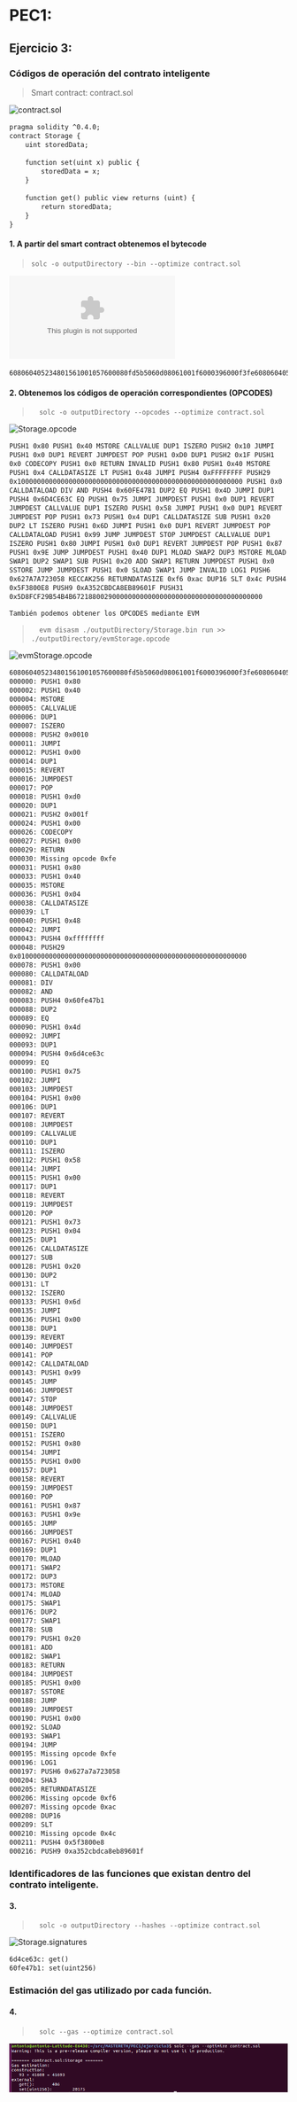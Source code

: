# PEC1:

## Ejercicio 3: 

### Códigos de operación del contrato inteligente

>    Smart contract: contract.sol

![contract.sol](./contract.sol)

~~~
pragma solidity ^0.4.0;
contract Storage {
    uint storedData;

    function set(uint x) public {
        storedData = x;
    }

    function get() public view returns (uint) {
        return storedData;
    }
}
~~~

####  1. A partir del smart contract obtenemos el bytecode
>     solc -o outputDirectory --bin --optimize contract.sol

![Storage.bin](./outputDirectory/Storage.bin)

~~~
608060405234801561001057600080fd5b5060d08061001f6000396000f3fe60806040526004361060485763ffffffff7c010000000000000000000000000000000000000000000000000000000060003504166360fe47b18114604d5780636d4ce63c146075575b600080fd5b348015605857600080fd5b50607360048036036020811015606d57600080fd5b50356099565b005b348015608057600080fd5b506087609e565b60408051918252519081900360200190f35b600055565b6000549056fea165627a7a723058203df6ac8f124c635f3800e868a352cbdca8eb89601f7e5d8fcf29b54b4b6721880029
~~~

####  2. Obtenemos los códigos de operación correspondientes (OPCODES)
       
>       solc -o outputDirectory --opcodes --optimize contract.sol
  
![Storage.opcode](./outputDirectory/Storage.opcode)

~~~
PUSH1 0x80 PUSH1 0x40 MSTORE CALLVALUE DUP1 ISZERO PUSH2 0x10 JUMPI PUSH1 0x0 DUP1 REVERT JUMPDEST POP PUSH1 0xD0 DUP1 PUSH2 0x1F PUSH1 0x0 CODECOPY PUSH1 0x0 RETURN INVALID PUSH1 0x80 PUSH1 0x40 MSTORE PUSH1 0x4 CALLDATASIZE LT PUSH1 0x48 JUMPI PUSH4 0xFFFFFFFF PUSH29 0x100000000000000000000000000000000000000000000000000000000 PUSH1 0x0 CALLDATALOAD DIV AND PUSH4 0x60FE47B1 DUP2 EQ PUSH1 0x4D JUMPI DUP1 PUSH4 0x6D4CE63C EQ PUSH1 0x75 JUMPI JUMPDEST PUSH1 0x0 DUP1 REVERT JUMPDEST CALLVALUE DUP1 ISZERO PUSH1 0x58 JUMPI PUSH1 0x0 DUP1 REVERT JUMPDEST POP PUSH1 0x73 PUSH1 0x4 DUP1 CALLDATASIZE SUB PUSH1 0x20 DUP2 LT ISZERO PUSH1 0x6D JUMPI PUSH1 0x0 DUP1 REVERT JUMPDEST POP CALLDATALOAD PUSH1 0x99 JUMP JUMPDEST STOP JUMPDEST CALLVALUE DUP1 ISZERO PUSH1 0x80 JUMPI PUSH1 0x0 DUP1 REVERT JUMPDEST POP PUSH1 0x87 PUSH1 0x9E JUMP JUMPDEST PUSH1 0x40 DUP1 MLOAD SWAP2 DUP3 MSTORE MLOAD SWAP1 DUP2 SWAP1 SUB PUSH1 0x20 ADD SWAP1 RETURN JUMPDEST PUSH1 0x0 SSTORE JUMP JUMPDEST PUSH1 0x0 SLOAD SWAP1 JUMP INVALID LOG1 PUSH6 0x627A7A723058 KECCAK256 RETURNDATASIZE 0xf6 0xac DUP16 SLT 0x4c PUSH4 0x5F3800E8 PUSH9 0xA352CBDCA8EB89601F PUSH31 0x5D8FCF29B54B4B672188002900000000000000000000000000000000000000
~~~

~~~
También podemos obtener los OPCODES mediante EVM
~~~

>       evm disasm ./outputDirectory/Storage.bin run >> ./outputDirectory/evmStorage.opcode

![evmStorage.opcode](./outputDirectory/evmStorage.opcode)
   
~~~
608060405234801561001057600080fd5b5060d08061001f6000396000f3fe60806040526004361060485763ffffffff7c010000000000000000000000000000000000000000000000000000000060003504166360fe47b18114604d5780636d4ce63c146075575b600080fd5b348015605857600080fd5b50607360048036036020811015606d57600080fd5b50356099565b005b348015608057600080fd5b506087609e565b60408051918252519081900360200190f35b600055565b6000549056fea165627a7a723058203df6ac8f124c635f3800e868a352cbdca8eb89601f7e5d8fcf29b54b4b6721880029
000000: PUSH1 0x80
000002: PUSH1 0x40
000004: MSTORE
000005: CALLVALUE
000006: DUP1
000007: ISZERO
000008: PUSH2 0x0010
000011: JUMPI
000012: PUSH1 0x00
000014: DUP1
000015: REVERT
000016: JUMPDEST
000017: POP
000018: PUSH1 0xd0
000020: DUP1
000021: PUSH2 0x001f
000024: PUSH1 0x00
000026: CODECOPY
000027: PUSH1 0x00
000029: RETURN
000030: Missing opcode 0xfe
000031: PUSH1 0x80
000033: PUSH1 0x40
000035: MSTORE
000036: PUSH1 0x04
000038: CALLDATASIZE
000039: LT
000040: PUSH1 0x48
000042: JUMPI
000043: PUSH4 0xffffffff
000048: PUSH29 0x0100000000000000000000000000000000000000000000000000000000
000078: PUSH1 0x00
000080: CALLDATALOAD
000081: DIV
000082: AND
000083: PUSH4 0x60fe47b1
000088: DUP2
000089: EQ
000090: PUSH1 0x4d
000092: JUMPI
000093: DUP1
000094: PUSH4 0x6d4ce63c
000099: EQ
000100: PUSH1 0x75
000102: JUMPI
000103: JUMPDEST
000104: PUSH1 0x00
000106: DUP1
000107: REVERT
000108: JUMPDEST
000109: CALLVALUE
000110: DUP1
000111: ISZERO
000112: PUSH1 0x58
000114: JUMPI
000115: PUSH1 0x00
000117: DUP1
000118: REVERT
000119: JUMPDEST
000120: POP
000121: PUSH1 0x73
000123: PUSH1 0x04
000125: DUP1
000126: CALLDATASIZE
000127: SUB
000128: PUSH1 0x20
000130: DUP2
000131: LT
000132: ISZERO
000133: PUSH1 0x6d
000135: JUMPI
000136: PUSH1 0x00
000138: DUP1
000139: REVERT
000140: JUMPDEST
000141: POP
000142: CALLDATALOAD
000143: PUSH1 0x99
000145: JUMP
000146: JUMPDEST
000147: STOP
000148: JUMPDEST
000149: CALLVALUE
000150: DUP1
000151: ISZERO
000152: PUSH1 0x80
000154: JUMPI
000155: PUSH1 0x00
000157: DUP1
000158: REVERT
000159: JUMPDEST
000160: POP
000161: PUSH1 0x87
000163: PUSH1 0x9e
000165: JUMP
000166: JUMPDEST
000167: PUSH1 0x40
000169: DUP1
000170: MLOAD
000171: SWAP2
000172: DUP3
000173: MSTORE
000174: MLOAD
000175: SWAP1
000176: DUP2
000177: SWAP1
000178: SUB
000179: PUSH1 0x20
000181: ADD
000182: SWAP1
000183: RETURN
000184: JUMPDEST
000185: PUSH1 0x00
000187: SSTORE
000188: JUMP
000189: JUMPDEST
000190: PUSH1 0x00
000192: SLOAD
000193: SWAP1
000194: JUMP
000195: Missing opcode 0xfe
000196: LOG1
000197: PUSH6 0x627a7a723058
000204: SHA3
000205: RETURNDATASIZE
000206: Missing opcode 0xf6
000207: Missing opcode 0xac
000208: DUP16
000209: SLT
000210: Missing opcode 0x4c
000211: PUSH4 0x5f3800e8
000216: PUSH9 0xa352cbdca8eb89601f
~~~

### Identificadores de las funciones que existan dentro del contrato inteligente. 

####  3.
>       solc -o outputDirectory --hashes --optimize contract.sol
   
![Storage.signatures](./outputDirectory/Storage.signatures)

~~~
6d4ce63c: get()
60fe47b1: set(uint256)
~~~

### Estimación del gas utilizado por cada función. 

####  4.
>       solc --gas --optimize contract.sol
   
   ![img1](./images/estimated_gas.png)

